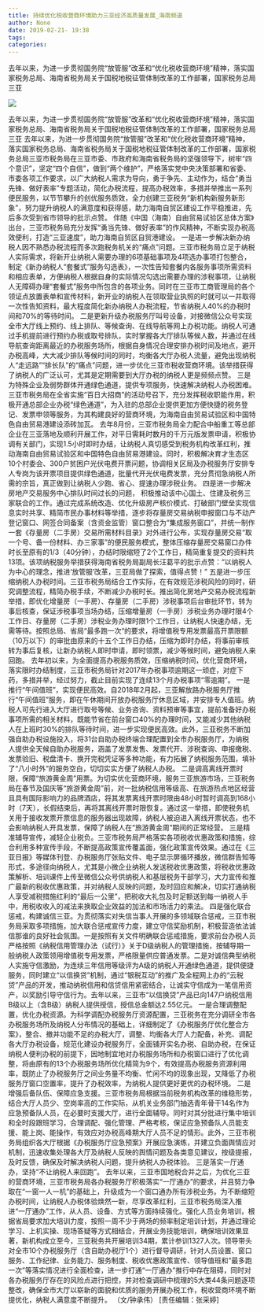 ```yaml
---
title: 持续优化税收营商环境助力三亚经济高质量发展_海南频道
author: None
date: 2019-02-21- 19:38
tags: 
categories: 
---
```

去年以来，为进一步贯彻国务院“放管服”改革和“优化税收营商环境”精神，落实国家税务总局、海南省税务局关于国税地税征管体制改革的工作部署，国家税务总局三亚
<!-- more -->
                
<img align="center" border="0" src="http://p2.ifengimg.com/a/2016/0810/204c433878d5cf9size1_w16_h16.png" />
                
                
            
去年以来，为进一步贯彻国务院“放管服”改革和“优化税收营商环境”精神，落实国家税务总局、海南省税务局关于国税地税征管体制改革的工作部署，国家税务总局三亚
去年以来，为进一步贯彻国务院“放管服”改革和“优化税收营商环境”精神，落实国家税务总局、海南省税务局关于国税地税征管体制改革的工作部署，国家税务总局三亚市税务局在三亚市委、市政府和海南省税务局的坚强领导下，树牢“四个意识”，坚定“四个自信”，做到“两个维护”，严格落实党中央决策部署和省委、市委各项工作要求，以广大纳税人需求为导向，勇于争先、主动作为，结合“勇当先锋、做好表率”专题活动，简化办税流程，提高办税效率，多措并举推出一系列便民服务，以节节攀升的创优服务质效，全力创建三亚税务“新机构新服务新形象”，努力提升纳税人的满意度和获得感，助力海南自贸区建设工作平稳推进，先后多次受到省市领导的批示点赞。
伴随《中国（海南）自由贸易试验区总体方案》出台，三亚市税务局充分发挥“勇当先锋、做好表率”的作风精神，不断实现办税高效便利，打造“三亚速度”，助力海南自贸区自贸港建设。
一是进一步解决新办纳税人因不熟悉办税流程而多次跑税务机关的“痛点”问题。三亚市税务局立足于纳税人实际需求，将新开业纳税人需要办理的6项基础事项及4项选办事项打包整合，制定《新办纳税人“套餐式”服务勾选表》，一次性告知套餐内各服务事项所需资料和相应表单，方便纳税人根据自身的实际情况勾选出需要办理的涉税事项，让纳税人无障碍办理“套餐式”服务中所包含的各项业务。同时在三亚市工商管理局的各个领证点放置表单和宣传材料，新开业的纳税人在领取营业执照的时就可以一并取得一次性告知资料，最大程度简化新办纳税人办税流程，节省纳税人40%的办税时间和70%的等待时间。
二是更新升级办税服务厅叫号设备，对接微信公众号实现全市大厅线上预约、线上排队、等候查询、在线导航等网上办税功能。纳税人可通过手机提前进行预约办税或取号排队，实时掌握各大厅排队等候人数，并通过在线导航查询距离最近的办税服务场所，根据自身情况合理安排办税时间及地点，避开办税高峰，大大减少排队等候时间的同时，均衡各大厅办税人流量，避免出现纳税人“走远路”“排长队”的“痛点”问题，进一步优化三亚市税收营商环境。该举措获得了纳税人的广泛认可，尤其是定期需要到大厅办税的纳税人更是频频点赞。
三是为特殊企业及弱势群体开通绿色通道，提供专项服务，快速解决纳税人办税困难。三亚市税务局在全省实施“百日大招商”的活动号召下，充分发挥税收职能作用，积极开通总部企业办税“绿色通道”，为入驻的总部企业提供更加方便快捷的税务登记、发票申领等服务，为其构建良好的营商环境，为海南自由贸易试验区和中国特色自由贸易港建设添砖加瓦。
去年8月份，三亚市税务局全力配合中船重工等总部企业在三亚落地及顺利开展工作，对平日需耗时数月的千万元版发票申请，积极协调有关部门，实现1.5小时即时办结，让纳税人真切感受到税务机构改革红利，推动海南自由贸易试验区和中国特色自由贸易港建设。同时，积极解决育才生态区10个村委会、300户贫困户光伏电费开票问题，协调相关区局及办税服务厅安排专人专岗为该开票项目提供绿色通道，批量代开光伏电费发票，充分贯彻急纳税人所需的宗旨，真正做到让纳税人少跑、省心、提速办理涉税业务。
四是进一步解决房地产交易服务中心排队时间过长的问题， 积极推动该中心国土、住建及税务三家联合的工作。通过完成系统改造、优化升级房产核价模式、打破部门壁垒实现信息实时共享、精简市民办事材料等举措，逐步将存量房交易纳税申报窗口与不动产登记窗口、网签合同备案（含资金监管）窗口整合为“集成服务窗口”，并统一制作一套《存量房（二手房）交易所需材料目录》对外进行公布，实现存量房交易“取一个号、备一份材料、办三家事”的便民服务模式，整体压缩存量房交易窗口办件时长至原有的1/3（40分钟），办结时限缩短了2个工作日，精简重复提交的资料共13项。该项纳税服务举措获得海南省税务局副局长汪葛平的批示点赞：“以纳税人为中心的理念，推进‘放管服’改革，三亚局做了探索，值得点赞！”
五是进一步压缩纳税人办税时间。三亚市税务局结合工作实际，在有效规范涉税风险的同时，研究调整流程，精简办税手续，不断减少办税时长。推出简化房地产交易办税流程新举措，即优化增量房（一手房）、存量房（二手房）涉税事项后台审批环节，转为事后核查，保证涉税事项当场办结，压缩增量房（一手房）涉税业务办理时限4个工作日、存量房（二手房）涉税业务办理时限1个工作日，让纳税人快速办结，无需等待。按照总局、省局“最多跑一次“的要求，将增值税专用发票最高开票限额（10万以下）的审批由原来的十五个工作日办结，压缩为即时办结，将事前审核转为事后复核，让新办纳税人即时申请，即时领票，减少等候时间，避免纳税人来回跑。
去年初以来，为全面提高办税服务质效，压缩纳税时间，优化营商环境，落实限时办结制度，三亚市税务局针对2017年办税事项逾期这一顽症，对症下药，多措并举，经过努力，截止目前实现了连续13个月办税事项“零逾期”。
一是推行“午间值班”，实现便民高效。自2018年2月起，三亚解放路办税服务厅推行“午间值班”服务，即在午休期间开放办税服务厅休息区域，并安排专人值班。纳税人可先行进入大厅进行取号等候、业务咨询、资料预审等事宜，提前准备好办税事项所需的相关材料，既能节省在前台窗口40%的办理时间，又能减少其他纳税人在上班时30%的排队等待时间，进一步实现便民高效。此外，三亚税务不断加强自助办税设施投入，将31台自助办税终端合理配置到全市办税服务厅，为纳税人提供全天候自助办税服务，涵盖了发票发售、发票代开、涉税查询、申报缴税、发票验旧、税盘清卡、换开完税凭证等多种功能，有力拓展了纳税服务范围，填补了“八小时外”的服务空白，切切实实方便了纳税人办税。
二是调高离线开票时限，保障“旅游黄金周”用票。为切实优化营商环境，服务三亚旅游市场，三亚税务局在春节及国庆等“旅游黄金周”前，对一批纳税信用等级高、在旅游热点地区经营且具有国际影响力的品牌酒店，将其发票离线开票时限由48小时暂时调高到168小时（7天），长假结束后，再将其离线开票时限恢复。通过这一举措，即使税务机关用于接收发票开票信息的服务器出现故障，纳税人被迫进入离线开票状态，也不会影响纳税人开具发票，保障了纳税人在“旅游黄金周”期间的正常经营。
三是精准辅导宣传，减轻企业税负。三亚市税务局严格落实各项税收优惠政策和措施，综合利用多种宣传手段，不断提高政策宣传覆盖面，强化政策宣传效果。通过在《三亚日报》等媒体刊登、办税服务厅张贴文件、电子显示屏循环播放，微信群告知等形式，多途径向纳税人，尤其是小微企业纳税人发送税收优惠政策，将税收优惠政策解析、培训课件上传至微信公众号供纳税人和基层税务干部学习，大力宣传和推广最新的税收优惠政策，并对纳税人反映的问题，及时回应和解决，切实打通纳税人享受减税措施红利的“最后一公里”，把税收大礼包及时足额送到每一纳税人手中，用税收收入的减法来换取企业效益的加法和市场活力的乘法。
四是强化联合惩戒，构建诚信三亚。为贯彻落实对失信当事人开展的多领域联合惩戒，三亚市税务局采取多项措施，加大联合惩戒宣传力度，建立守信奖励机制，积极营造依法诚信那谁的良好社会氛围。一是按照有关文件明确联合惩戒措施，要求前台办税人员严格按照《纳税信用管理办法（试行）》关于D级纳税人的管理措施，按辅导期一般纳税人政策领用增值税专用发票，严格限量供应普通发票。二是对诚信典型纳税人实施守信激励，为连续三年信用等级评为A级的纳税人开通绿色通道，提供便捷服务，同时建立“以信换贷”机制，通过“银税互动”的推广及全程网上办的“云税贷”产品的开发，推动纳税信用和信贷信用紧密结合，让诚实守信成为一笔信用资产，以奖励引导守信行为。去年以来，三亚市“以信换贷”产品已向147户纳税信用B级以上（含B级）纳税人提供授信，授信总金额达2.55亿元。
一是合理调整配置，优化办税资源。为科学调配办税服务厅资源配置，三亚税务在充分调研全市各办税服务场所及纳税人分布情况的基础上，详细制定了《办税服务厅优化整合方案》，整合、撤并功能不足的办税大厅，调整、均衡各大厅人力配备，补充、调配各大厅办税设备，规范化建设办税服务厅，全面铺开实名办税、自助办税，在保证纳税人便利办税的前提下，因地制宜地对办税服务场所和办税窗口进行了优化调整，将由原有的13个办税服务场所优化精简为9个，有效提高办税服务资源利用率，既防止了办税服务厅之间业务量不均衡、忙闲不均的现象出现，又降低了办税服务厅窗口空置率，提升了办税效率，为纳税人提供更好更优的办税环境。
二是增强后备队伍、保障应急支援。三亚市税务局根据当前税务机构改革的维稳形势，结合大厅人员少、空岗率高的工作实际，从机关业务部门抽选青年骨干14名作为应急预备队人员，在必要时支援大厅，进行全面辅导。同时对其分批进行集中培训和全时段跟班学习，合理调配、强化管理、严格考核，保证应急预备队人员能支援、能上岗、能操作，有效应对办税高峰期大厅人员不足的情形。此外，三亚市税务局组织各大厅根据《办税服务厅应急预案》开展应急演练，并建立负面舆情应对机制，迅速收集处理各大厅及纳税人反映的舆情问题及各类意见建议，按级提报，及时反馈，确保及时解决纳税人问题，提升纳税人办税体验。
三是落实一厅通办，坚持“不让纳税人来回跑”。 去年以来，三亚市国地税合并之后，为优化三亚的营商环境，三亚市税务局各办税服务厅积极落实“一厅通办”的要求，并且努力争取在“一窗一人一机”的基础上，升级成为一个窗口通办所有涉税业务。为不断缩短办税时间，让纳税人办税体验焕然一新，尽享改革红利，三亚市税务局深入推进“一厅通办”工作，从人员、设备、方式等方面持续强化。强化人员业务培训，根据省局要求加大培训力度，按照一周不少于两场的频率制定培训计划，并通过理论学习、上机实操、现场答疑等方式相结合，开展业务技能培训，确保培训效果显著，新机构成立至今，三亚税务共开展培训34期，累计参训1327人次。领导带头对全市10个办税服务厅（含自助办税厅1个）进行督导调研，针对人员设置、窗口服务、工作纪律、业务能力、服务制度、税收优惠政策宣传、领导值班和“最多跑一次”等落实情况进行全面检查，进一步打通“一厅通办”推行中存在阻碍，同时对各办税服务厅存在的风险点进行把控，并对检查调研中梳理的5大类44条问题逐项整改，确保全市大厅以崭新的面貌和优质的服务开展办税工作，税收营商环境不断提优化，纳税人满意度不断提升。
（文/钟承伟）
[责任编辑：张采婷]
            
